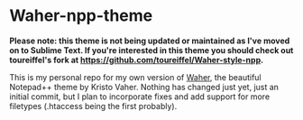 Waher-npp-theme
===============

**Please note: this theme is not being updated or maintained as I've moved on to Sublime Text. If you're interested in this theme you should check out toureiffel's fork at https://github.com/toureiffel/Waher-style-npp.**

This is my personal repo for my own version of [Waher](http://waher.net/archives/1013), the beautiful Notepad++ theme by Kristo Vaher. Nothing has changed just yet, just an initial commit, but I plan to incorporate fixes and add support for more filetypes (.htaccess being the first probably).
